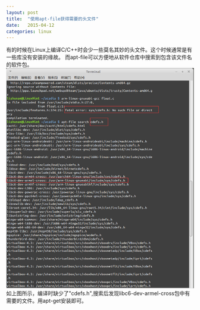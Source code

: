 ```yaml
---
layout: post
title:  "使用apt-file获得需要的头文件"
date:   2015-04-12
categories: linux
---
```

有的时候在Linux上编译C/C++时会少一些莫名其妙的头文件。这个时候通常是有一些库没有安装的缘故。
而apt-file可以方便地从软件仓库中搜索到包含该文件名的软件包。
![apt-file](/images/aptfile.jpg)
如上图所示，编译时缺少了"cdefs.h",搜索后发现libc6-dev-armel-cross包中有需要的文件。用apt-get安装即可。